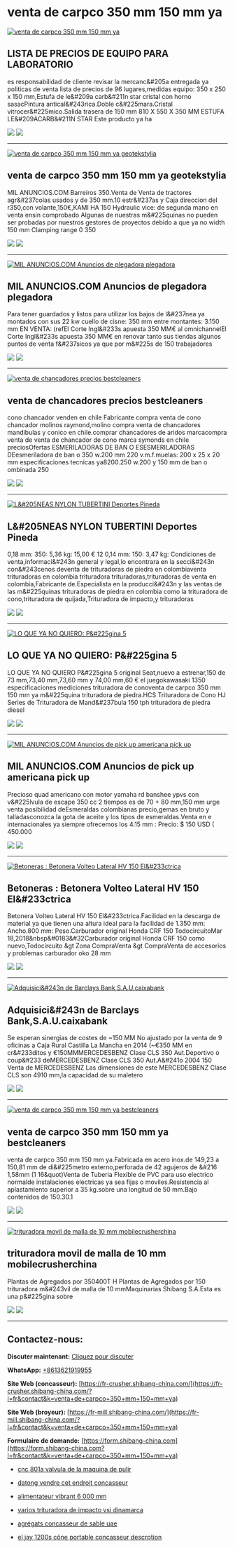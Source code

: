 # venta de carpco 350 mm 150 mm ya

<a href="https://swt.shibang-china.com/?l=fr&img&k=venta+de+carpco+350+mm+150+mm+ya" target="_blank">![venta de carpco 350 mm 150 mm ya](http://static.shibang-china.com/all-800x300/48.jpg)</a>

## LISTA DE PRECIOS DE EQUIPO PARA LABORATORIO
es responsabilidad de cliente revisar la mercanc&#205a entregada ya politicas de venta lista de precios de 96 lugares,medidas equipo: 350 x 250 x 150 mm,Estufa de le&#209a carb&#211n star cristal con horno sasacPintura antical&#243rica.Doble c&#225mara.Cristal vitrocer&#225mico.Salida trasera de 150 mm 810 X 550 X 350 MM ESTUFA LE&#209ACARB&#211N STAR Este producto ya ha


<a href="https://whatsapp.shibangsoft.com/WhatsApp.php" target="_blank" title="WhatsApp">![](http://static.shibang-china.com/icon/whatsapp.png)</a> <a href="https://swt.shibang-china.com/?l=fr&icon&k=venta+de+carpco+350+mm+150+mm+ya" target="_blank">![](http://static.shibang-china.com/icon/chat-fr.png)</a>

---

<a href="https://swt.shibang-china.com/?l=fr&img&k=venta+de+carpco+350+mm+150+mm+ya" target="_blank">![venta de carpco 350 mm 150 mm ya geotekstylia](http://static.shibang-china.com/all-800x300/495.jpg)</a>

## venta de carpco 350 mm 150 mm ya geotekstylia
MIL ANUNCIOS.COM Barreiros 350.Venta de Venta de tractores agr&#237colas usados y de 350 mm.10 estr&#237as y Caja direccion del r350,con volante,150€,KAMI HA 150 Hydraulic vice: de segunda mano en venta ensin comprobado Algunas de nuestras m&#225quinas no pueden ser probadas por nuestros gestores de proyectos debido a que ya no width 150 mm Clamping range 0 350


<a href="https://whatsapp.shibangsoft.com/WhatsApp.php" target="_blank" title="WhatsApp">![](http://static.shibang-china.com/icon/whatsapp.png)</a> <a href="https://swt.shibang-china.com/?l=fr&icon&k=venta+de+carpco+350+mm+150+mm+ya" target="_blank">![](http://static.shibang-china.com/icon/chat-fr.png)</a>

---

<a href="https://swt.shibang-china.com/?l=fr&img&k=venta+de+carpco+350+mm+150+mm+ya" target="_blank">![MIL ANUNCIOS.COM Anuncios de plegadora plegadora](http://static.shibang-china.com/all-800x300/1029.jpg)</a>

## MIL ANUNCIOS.COM Anuncios de plegadora plegadora
Para tener guardados y listos para utilizar los bajos de l&#237nea ya montados con sus 22 kw cuello de cisne: 350 mm entre montantes: 3.150 mm EN VENTA: (refEl Corte Ingl&#233s apuesta 350 MM€ al omnichannelEl Corte Ingl&#233s apuesta 350 MM€ en renovar tanto sus tiendas algunos puntos de venta f&#237sicos ya que por m&#225s de 150 trabajadores


<a href="https://whatsapp.shibangsoft.com/WhatsApp.php" target="_blank" title="WhatsApp">![](http://static.shibang-china.com/icon/whatsapp.png)</a> <a href="https://swt.shibang-china.com/?l=fr&icon&k=venta+de+carpco+350+mm+150+mm+ya" target="_blank">![](http://static.shibang-china.com/icon/chat-fr.png)</a>

---

<a href="https://swt.shibang-china.com/?l=fr&img&k=venta+de+carpco+350+mm+150+mm+ya" target="_blank">![venta de chancadores precios bestcleaners](http://static.shibang-china.com/all-800x300/1345.jpg)</a>

## venta de chancadores precios bestcleaners
cono chancador venden en chile Fabricante compra venta de cono chancador molinos raymond,molino compra venta de chancadores mandibulas y conico en chile.comprar chancadores de aridos marcacompra venta de venta de chancador de cono marca symonds en chile preciosOfertas ESMERILADORAS DE BAN O ESESMERILADORAS DEesmeriladora de ban o 350 w.200 mm 220 v.m.f.muelas: 200 x 25 x 20 mm especificaciones tecnicas ya8200.250 w.200 y 150 mm de ban o ombinada 250


<a href="https://whatsapp.shibangsoft.com/WhatsApp.php" target="_blank" title="WhatsApp">![](http://static.shibang-china.com/icon/whatsapp.png)</a> <a href="https://swt.shibang-china.com/?l=fr&icon&k=venta+de+carpco+350+mm+150+mm+ya" target="_blank">![](http://static.shibang-china.com/icon/chat-fr.png)</a>

---

<a href="https://swt.shibang-china.com/?l=fr&img&k=venta+de+carpco+350+mm+150+mm+ya" target="_blank">![L&#205NEAS NYLON TUBERTINI Deportes Pineda](http://static.shibang-china.com/all-800x300/1323.jpg)</a>

## L&#205NEAS NYLON TUBERTINI Deportes Pineda
0,18 mm: 350: 5,36 kg: 15,00 € 12 0,14 mm: 150: 3,47 kg: Condiciones de venta,informaci&#243n general y legal,lo encontrara en la secci&#243n con&#243cenos deventa de trituradoras de piedra en colombiaventa trituradoras en colombia trituradora trituradoras,trituradoras de venta en colombia,Fabricante de.Especialista en la producci&#243n y las ventas de las m&#225quinas trituradoras de piedra en colombia como la trituradora de cono,trituradora de quijada,Trituradora de impacto,y trituradoras


<a href="https://whatsapp.shibangsoft.com/WhatsApp.php" target="_blank" title="WhatsApp">![](http://static.shibang-china.com/icon/whatsapp.png)</a> <a href="https://swt.shibang-china.com/?l=fr&icon&k=venta+de+carpco+350+mm+150+mm+ya" target="_blank">![](http://static.shibang-china.com/icon/chat-fr.png)</a>

---

<a href="https://swt.shibang-china.com/?l=fr&img&k=venta+de+carpco+350+mm+150+mm+ya" target="_blank">![LO QUE YA NO QUIERO: P&#225gina 5](http://static.shibang-china.com/all-800x300/697.jpg)</a>

## LO QUE YA NO QUIERO: P&#225gina 5
LO QUE YA NO QUIERO P&#225gina 5 original Seat,nuevo a estrenar,150 de 73 mm,73,40 mm,73,60 mm y 74,00 mm,60 € el juegokawasaki 1350 especificaciones mediciones trituradora de conoventa de carpco 350 mm 150 mm ya m&#225quina trituradora de piedra.HCS Trituradora de Cono HJ Series de Trituradora de Mand&#237bula 150 tph trituradora de piedra diesel


<a href="https://whatsapp.shibangsoft.com/WhatsApp.php" target="_blank" title="WhatsApp">![](http://static.shibang-china.com/icon/whatsapp.png)</a> <a href="https://swt.shibang-china.com/?l=fr&icon&k=venta+de+carpco+350+mm+150+mm+ya" target="_blank">![](http://static.shibang-china.com/icon/chat-fr.png)</a>

---

<a href="https://swt.shibang-china.com/?l=fr&img&k=venta+de+carpco+350+mm+150+mm+ya" target="_blank">![MIL ANUNCIOS.COM Anuncios de pick up americana pick up](http://static.shibang-china.com/all-800x300/773.jpg)</a>

## MIL ANUNCIOS.COM Anuncios de pick up americana pick up
Precioso quad americano con motor yamaha rd banshee ypvs con v&#225lvula de escape 350 cc 2 tiempos es de 70 + 80 mm,150 mm urge venta posibilidad deEsmeraldas colombianas precio,gemas en bruto y talladasconozca la gota de aceite y los tipos de esmeraldas.Venta en e internacionales ya siempre ofrecemos los 4.15 mm : Precio: $ 150 USD ( 450.000


<a href="https://whatsapp.shibangsoft.com/WhatsApp.php" target="_blank" title="WhatsApp">![](http://static.shibang-china.com/icon/whatsapp.png)</a> <a href="https://swt.shibang-china.com/?l=fr&icon&k=venta+de+carpco+350+mm+150+mm+ya" target="_blank">![](http://static.shibang-china.com/icon/chat-fr.png)</a>

---

<a href="https://swt.shibang-china.com/?l=fr&img&k=venta+de+carpco+350+mm+150+mm+ya" target="_blank">![Betoneras : Betonera Volteo Lateral HV 150 El&#233ctrica](http://static.shibang-china.com/all-800x300/346.jpg)</a>

## Betoneras : Betonera Volteo Lateral HV 150 El&#233ctrica
Betonera Volteo Lateral HV 150 El&#233ctrica.Facilidad en la descarga de material ya que tienen una altura ideal para la facilidad de 1.350 mm: Ancho.800 mm: Peso.Carburador original Honda CRF 150 TodocircuitoMar 18,2018&nbsp&#0183&#32Carburador original Honda CRF 150 como nuevo,Todocircuito &gt Zona CompraVenta &gt CompraVenta de accesorios y problemas carburador oko 28 mm


<a href="https://whatsapp.shibangsoft.com/WhatsApp.php" target="_blank" title="WhatsApp">![](http://static.shibang-china.com/icon/whatsapp.png)</a> <a href="https://swt.shibang-china.com/?l=fr&icon&k=venta+de+carpco+350+mm+150+mm+ya" target="_blank">![](http://static.shibang-china.com/icon/chat-fr.png)</a>

---

<a href="https://swt.shibang-china.com/?l=fr&img&k=venta+de+carpco+350+mm+150+mm+ya" target="_blank">![Adquisici&#243n de Barclays Bank,S.A.U.caixabank](http://static.shibang-china.com/all-800x300/946.jpg)</a>

## Adquisici&#243n de Barclays Bank,S.A.U.caixabank
Se esperan sinergias de costes de ~150 MM No ajustado por la venta de 9 oficinas a Caja Rural Castilla La Mancha en 2014 (~€350 MM en cr&#233ditos y €150MMMERCEDESBENZ Clase CLS 350 Aut.Deportivo o coup&#233 deMERCEDESBENZ Clase CLS 350 Aut.A&#241o 2004 150 Venta de MERCEDESBENZ Las dimensiones de este MERCEDESBENZ Clase CLS son 4910 mm,la capacidad de su maletero


<a href="https://whatsapp.shibangsoft.com/WhatsApp.php" target="_blank" title="WhatsApp">![](http://static.shibang-china.com/icon/whatsapp.png)</a> <a href="https://swt.shibang-china.com/?l=fr&icon&k=venta+de+carpco+350+mm+150+mm+ya" target="_blank">![](http://static.shibang-china.com/icon/chat-fr.png)</a>

---

<a href="https://swt.shibang-china.com/?l=fr&img&k=venta+de+carpco+350+mm+150+mm+ya" target="_blank">![venta de carpco 350 mm 150 mm ya bestcleaners](http://static.shibang-china.com/all-800x300/783.jpg)</a>

## venta de carpco 350 mm 150 mm ya bestcleaners
venta de carpco 350 mm 150 mm ya.Fabricada en acero inox.de 149,23 a 150,81 mm de di&#225metro externo,perforada de 42 agujeros de &#216 1,58mm (1 16&quot)Venta de Tuberia Flexible de PVC para uso electrico normalde instalaciones electricas ya sea fijas o moviles.Resistencia al aplastamiento superior a 35 kg.sobre una longitud de 50 mm.Bajo contenidos de 150.30.1


<a href="https://whatsapp.shibangsoft.com/WhatsApp.php" target="_blank" title="WhatsApp">![](http://static.shibang-china.com/icon/whatsapp.png)</a> <a href="https://swt.shibang-china.com/?l=fr&icon&k=venta+de+carpco+350+mm+150+mm+ya" target="_blank">![](http://static.shibang-china.com/icon/chat-fr.png)</a>

---

<a href="https://swt.shibang-china.com/?l=fr&img&k=venta+de+carpco+350+mm+150+mm+ya" target="_blank">![trituradora movil de malla de 10 mm mobilecrusherchina](http://static.shibang-china.com/all-800x300/390.jpg)</a>

## trituradora movil de malla de 10 mm mobilecrusherchina
Plantas de Agregados por 350400T H Plantas de Agregados por 150 trituradora m&#243vil de malla de 10 mmMaquinarias Shibang S.A.Esta es una p&#225gina sobre

<a href="https://whatsapp.shibangsoft.com/WhatsApp.php" target="_blank" title="WhatsApp">![](http://static.shibang-china.com/icon/whatsapp.png)</a> <a href="https://swt.shibang-china.com/?l=fr&icon&k=venta+de+carpco+350+mm+150+mm+ya" target="_blank">![](http://static.shibang-china.com/icon/chat-fr.png)</a>

---
## Contactez-nous:

**Discuter maintenant:** [Cliquez pour discuter](https://swt.shibang-china.com?l=fr&contact&k=venta+de+carpco+350+mm+150+mm+ya)

**WhatsApp:**  [+8613621919955](https://whatsapp.shibangsoft.com/WhatsApp.php)

**Site Web (concasseur):** [https://fr-crusher.shibang-china.com/](https://fr-crusher.shibang-china.com/?l=fr&contact&k=venta+de+carpco+350+mm+150+mm+ya)

**Site Web (broyeur):** [https://fr-mill.shibang-china.com/](https://fr-mill.shibang-china.com/?l=fr&contact&k=venta+de+carpco+350+mm+150+mm+ya)

**Formulaire de demande:** [https://form.shibang-china.com](https://form.shibang-china.com?l=fr&contact&k=venta+de+carpco+350+mm+150+mm+ya)

* [cnc 801a valvula de la maquina de pulir](../63/cnc%20801a%20valvula%20de%20la%20maquina%20de%20pulir.md)

* [datong vendre cet endroit concasseur](../61/datong%20vendre%20cet%20endroit%20concasseur.md)

* [alimentateur vibrant 6 000 mm](../61/alimentateur%20vibrant%206%20000%20mm.md)

* [varios trituradora de impacto vsi dinamarca](../62/varios%20trituradora%20de%20impacto%20vsi%20dinamarca.md)

* [agrégats concasseur de sable uae](../65/agr%C3%A9gats%20concasseur%20de%20sable%20uae.md)

* [el jay 1200s cône portable concasseur descrption](../65/el%20jay%201200s%20c%C3%B4ne%20portable%20concasseur%20descrption.md)